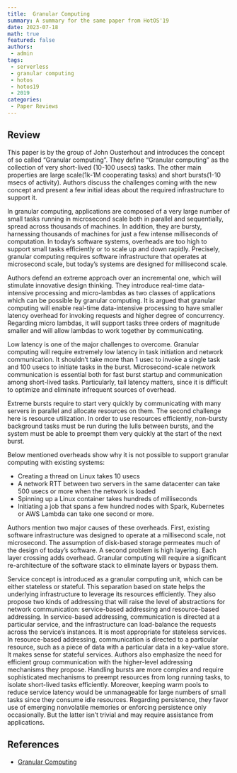 ```yaml
---
title:  Granular Computing
summary: A summary for the same paper from HotOS'19
date: 2023-07-18
math: true
featured: false
authors: 
 - admin
tags: 
 - serverless
 - granular computing
 - hotos
 - hotos19
 - 2019
categories:
 - Paper Reviews
---
```


## Review

This paper is by the group of John Ousterhout and introduces the concept of so called “Granular computing”. They define “Granular computing” as the collection of very short-lived (10-100 usecs) tasks. The other main properties are large scale(1k-1M cooperating tasks) and short bursts(1-10 msecs of activity).  Authors discuss the challenges coming with the new concept and present a few initial ideas about the required infrastructure to support it. 

In granular computing, applications are composed of a very large number of small tasks running in microsecond scale both in parallel and sequentially, spread across thousands of machines. In addition, they are bursty, harnessing thousands of machines for just a few intense milliseconds of computation. In today’s software systems, overheads are too high to support small tasks efficiently or to scale up and down rapidly. Precisely, granular computing requires software infrastructure that operates at microsecond scale, but today’s systems are designed for millisecond scale. 

Authors defend an extreme approach over an incremental one, which will stimulate innovative design thinking. They introduce real-time data-intensive processing and micro-lambdas as two classes of applications which can be possible by granular computing. It is argued that granular computing will enable real-time data-intensive processing to have smaller latency overhead for invoking requests and higher degree of concurrency. Regarding micro lambdas, it will support tasks three orders of magnitude smaller and will allow lambdas to work together by communicating. 

Low latency is one of the major challenges to overcome. Granular computing will require extremely low latency in task initiation and network communication. It shouldn’t take more than 1 usec to invoke a single task and 100 usecs to initiate tasks in the burst. Microsecond-scale network communication is essential both for fast burst startup and communication among short-lived tasks. Particularly, tail latency matters, since it is difficult to optimize and eliminate infrequent sources of overhead. 

Extreme bursts require to start very quickly by communicating with many servers in parallel and allocate resources on them. The second challenge here is resource utilization. In order to use resources efficiently, non-bursty background tasks must be run during the lulls between bursts, and the system must be able to preempt them very quickly at the start of the next burst. 

Below mentioned overheads show why it is not possible to support granular computing with existing systems:
- Creating a thread on Linux takes 10 usecs
- A network RTT between two servers in the same datacenter can take 500 usecs or more when the network is loaded
- Spinning up a Linux container takes hundreds of milliseconds
- Initiating a job that spans a few hundred nodes with Spark, Kubernetes or AWS Lambda can take one second or more.
  
Authors mention two major causes of these overheads. First, existing software infrastructure was designed to operate at a millisecond scale, not microsecond. The assumption of disk-based storage permeates much of the design of today’s software. A second problem is high layering. Each layer crossing adds overhead. Granular computing will require a significant re-architecture of the software stack to eliminate layers or bypass them.

Service concept is introduced as a granular computing unit, which can be either stateless or stateful. This separation based on state helps the underlying infrastructure to leverage its resources efficiently. They also propose two kinds of addressing that will raise the level of abstractions for network communication: service-based addressing and resource-based addressing. In service-based addressing, communication is directed at a particular service, and the infrastructure can load-balance the requests across the service’s instances. It is most appropriate for stateless services. In resource-based addressing, communication is directed to a particular resource, such as a piece of data with a particular data in a key-value store. It makes sense for stateful services. Authors also emphasize the need for efficient group communication with the higher-level addressing mechanisms they propose. Handling bursts are more complex and require sophisticated mechanisms to preempt resources from long running tasks, to isolate short-lived tasks efficiently. Moreover, keeping warm pools to reduce service latency would be unmanageable for large numbers of small tasks since they consume idle resources. Regarding persistence, they favor use of emerging nonvolatile memories or enforcing persistence only occasionally. But the latter isn’t trivial and may require assistance from applications. 


## References
 - [Granular Computing](https://dl.acm.org/doi/pdf/10.1145/3317550.3321447)
